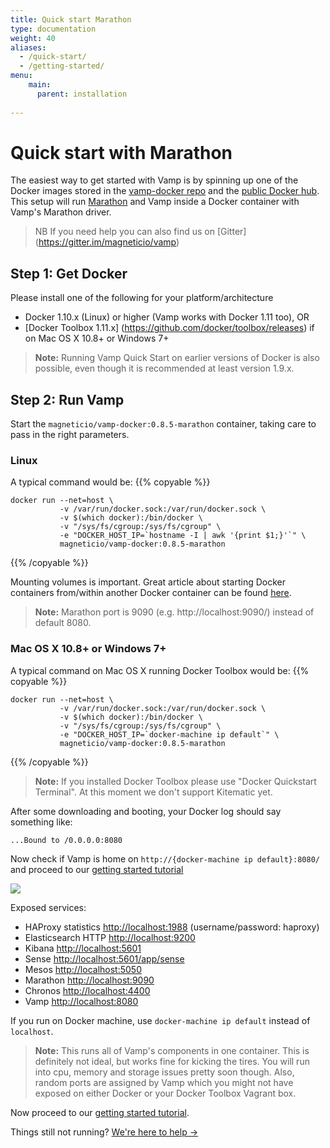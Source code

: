 ```yaml
---
title: Quick start Marathon
type: documentation
weight: 40
aliases:
  - /quick-start/
  - /getting-started/
menu:
    main:
      parent: installation
    
---
```


# Quick start with Marathon

The easiest way to get started with Vamp is by spinning up one of the Docker images stored
in the [vamp-docker repo](https://github.com/magneticio/vamp-docker) and the [public Docker hub](https://hub.docker.com/r/magneticio/vamp-docker/).
This setup will run [Marathon](https://mesosphere.github.io/marathon/) and Vamp inside a Docker container with Vamp's Marathon driver.

> NB If you need help you can also find us on [Gitter] (https://gitter.im/magneticio/vamp)

## Step 1: Get Docker

Please install one of the following for your platform/architecture

- Docker 1.10.x (Linux) or higher (Vamp works with Docker 1.11 too), OR
- [Docker Toolbox 1.11.x] (https://github.com/docker/toolbox/releases) if on Mac OS X 10.8+ or Windows 7+ 

> **Note:** Running Vamp Quick Start on earlier versions of Docker is also possible, even though it is recommended at least version 1.9.x.

## Step 2: Run Vamp

Start the `magneticio/vamp-docker:0.8.5-marathon` container, taking care to pass in the right parameters. 

### Linux

A typical command would be:
{{% copyable %}}
```
docker run --net=host \
           -v /var/run/docker.sock:/var/run/docker.sock \
           -v $(which docker):/bin/docker \
           -v "/sys/fs/cgroup:/sys/fs/cgroup" \
           -e "DOCKER_HOST_IP=`hostname -I | awk '{print $1;}'`" \
           magneticio/vamp-docker:0.8.5-marathon
```
{{% /copyable %}}

Mounting volumes is important. 
Great article about starting Docker containers from/within another Docker container can be found [here](https://jpetazzo.github.io/2015/09/03/do-not-use-docker-in-docker-for-ci/).

> **Note:** Marathon port is 9090 (e.g. http://localhost:9090/) instead of default 8080. 


### Mac OS X 10.8+ or Windows 7+

A typical command on Mac OS X running Docker Toolbox would be:
{{% copyable %}}
```
docker run --net=host \
           -v /var/run/docker.sock:/var/run/docker.sock \
           -v $(which docker):/bin/docker \
           -v "/sys/fs/cgroup:/sys/fs/cgroup" \
           -e "DOCKER_HOST_IP=`docker-machine ip default`" \
           magneticio/vamp-docker:0.8.5-marathon
```
{{% /copyable %}}

> **Note:** If you installed Docker Toolbox please use "Docker Quickstart Terminal". At this moment we don't support Kitematic yet.

After some downloading and booting, your Docker log should say something like:

```
...Bound to /0.0.0.0:8080
```

Now check if Vamp is home on `http://{docker-machine ip default}:8080/` and proceed to our [getting started tutorial](/documentation/guides/)

![](/img/screenshots/vamp_ui_home.gif)

Exposed services:

- HAProxy statistics [http://localhost:1988](http://localhost:1988) (username/password: haproxy)
- Elasticsearch HTTP [http://localhost:9200](http://localhost:9200)
- Kibana [http://localhost:5601](http://localhost:5601)
- Sense [http://localhost:5601/app/sense](http://localhost:5601/app/sense)
- Mesos [http://localhost:5050](http://localhost:5050)
- Marathon [http://localhost:9090](http://localhost:9090)
- Chronos [http://localhost:4400](http://localhost:4400)
- Vamp [http://localhost:8080](http://localhost:8080)

If you run on Docker machine, use `docker-machine ip default` instead of `localhost`.

> **Note:** This runs all of Vamp's components in one container. This is definitely not ideal, but works fine for kicking the tires.
You will run into cpu, memory and storage issues pretty soon though. Also, random ports are assigned by Vamp which you might not have exposed on either Docker or your Docker Toolbox Vagrant box.  

Now proceed to our [getting started tutorial](/documentation/guides/).

Things still not running? [We're here to help →](https://github.com/magneticio/vamp/issues)
